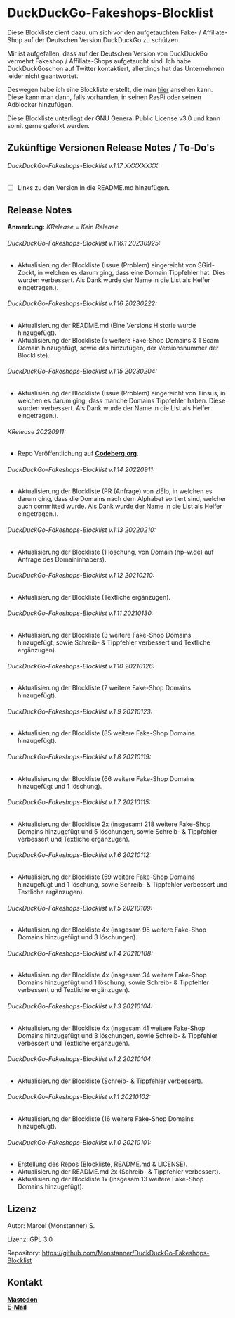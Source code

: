 # DuckDuckGo-Fakeshops-Blocklist
Diese Blockliste dient dazu, um sich vor den aufgetauchten Fake- / Affiliate-Shop auf der Deutschen Version DuckDuckGo zu schützen.

Mir ist aufgefallen, dass auf der Deutschen Version von DuckDuckGo vermehrt Fakeshop / Affiliate-Shops aufgetaucht sind. Ich habe DuckDuckGoschon auf Twitter kontaktiert, allerdings hat das Unternehmen leider nicht geantwortet.

Deswegen habe ich eine Blockliste erstellt, die man <a href="https://raw.githubusercontent.com/Monstanner/DuckDuckGo-Fakeshops-Blocklist/main/Blockliste">hier</A> ansehen kann. Diese kann man dann, falls vorhanden, in seinen RasPi oder seinen Adblocker hinzufügen.

Diese Blockliste unterliegt der GNU General Public License v3.0 und kann somit gerne geforkt werden.

## Zukünftige Versionen Release Notes / To-Do's

###### DuckDuckGo-Fakeshops-Blocklist v.1.17 XXXXXXXX

* [ ] Links zu den Version in die README.md hinzufügen.

## Release Notes
**Anmerkung:** *KRelease = Kein Release*

###### DuckDuckGo-Fakeshops-Blocklist v.1.16.1 20230925:

* Aktualisierung der Blockliste (Issue (Problem) eingereicht von SGirl-Zockt, in welchen es darum ging, dass eine Domain Tippfehler hat. Dies wurden verbessert. Als Dank wurde der Name in die List als Helfer eingetragen.).

###### DuckDuckGo-Fakeshops-Blocklist v.1.16 20230222:

* Aktualisierung der README.md (Eine Versions Historie wurde hinzugefügt).
* Aktualisierung der Blockliste (5 weitere Fake-Shop Domains & 1 Scam Domain hinzugefügt, sowie das hinzufügen, der Versionsnummer der Blockliste).

###### DuckDuckGo-Fakeshops-Blocklist v.1.15 20230204:

* Aktualisierung der Blockliste (Issue (Problem) eingereicht von Tinsus, in welchen es darum ging, dass manche Domains Tippfehler haben. Diese wurden verbessert. Als Dank wurde der Name in die List als Helfer eingetragen.).

###### KRelease 20220911:

* Repo Veröffentlichung auf <a href="https://codeberg.org/Monstanner/DuckDuckGo-Fakeshops-Blocklist"><strong>Codeberg.org</strong></a>.

###### DuckDuckGo-Fakeshops-Blocklist v.1.14 20220911:

* Aktualisierung der Blockliste (PR (Anfrage) von zlElo, in welchen es darum ging, dass die Domains nach dem Alphabet sortiert sind, welcher auch committed wurde. Als Dank wurde der Name in die List als Helfer eingetragen.).

###### DuckDuckGo-Fakeshops-Blocklist v.1.13 20220210:

* Aktualisierung der Blockliste (1 löschung, von Domain (hp-w.de) auf Anfrage des Domaininhabers).

###### DuckDuckGo-Fakeshops-Blocklist v.1.12 20210210:

* Aktualisierung der Blockliste (Textliche ergänzugen).

###### DuckDuckGo-Fakeshops-Blocklist v.1.11 20210130:

* Aktualisierung der Blockliste (3 weitere Fake-Shop Domains hinzugefügt, sowie Schreib- & Tippfehler verbessert und Textliche ergänzugen).

###### DuckDuckGo-Fakeshops-Blocklist v.1.10 20210126:

* Aktualisierung der Blockliste (7 weitere Fake-Shop Domains hinzugefügt).

###### DuckDuckGo-Fakeshops-Blocklist v.1.9 20210123:

* Aktualisierung der Blockliste (85 weitere Fake-Shop Domains hinzugefügt).

###### DuckDuckGo-Fakeshops-Blocklist v.1.8 20210119:

* Aktualisierung der Blockliste (66 weitere Fake-Shop Domains hinzugefügt und 1 löschung).

###### DuckDuckGo-Fakeshops-Blocklist v.1.7 20210115:

* Aktualisierung der Blockliste 2x (insgesamt 218 weitere Fake-Shop Domains hinzugefügt und 5 löschungen, sowie Schreib- & Tippfehler verbessert und Textliche ergänzugen).

###### DuckDuckGo-Fakeshops-Blocklist v.1.6 20210112:

* Aktualisierung der Blockliste (59 weitere Fake-Shop Domains hinzugefügt und 1 löschung, sowie Schreib- & Tippfehler verbessert und Textliche ergänzugen).

###### DuckDuckGo-Fakeshops-Blocklist v.1.5 20210109:

* Aktualisierung der Blockliste 4x (insgesam 95 weitere Fake-Shop Domains hinzugefügt und 3 löschungen).

###### DuckDuckGo-Fakeshops-Blocklist v.1.4 20210108:

* Aktualisierung der Blockliste 4x (insgesam 34 weitere Fake-Shop Domains hinzugefügt und 1 löschung, sowie Schreib- & Tippfehler verbessert und Textliche ergänzugen).

###### DuckDuckGo-Fakeshops-Blocklist v.1.3 20210104:

* Aktualisierung der Blockliste 4x (insgesam 41 weitere Fake-Shop Domains hinzugefügt und 3 löschungen, sowie Schreib- & Tippfehler verbessert und Textliche ergänzugen).

###### DuckDuckGo-Fakeshops-Blocklist v.1.2 20210104:

* Aktualisierung der Blockliste (Schreib- & Tippfehler verbessert).

###### DuckDuckGo-Fakeshops-Blocklist v.1.1 20210102:

* Aktualisierung der Blockliste (16 weitere Fake-Shop Domains hinzugefügt).

###### DuckDuckGo-Fakeshops-Blocklist v.1.0 20210101:

* Erstellung des Repos (Blockliste, README.md & LICENSE).
* Aktualisierung der README.md 2x (Schreib- & Tippfehler verbessert).
* Aktualisierung der Blockliste 1x (insgesam 13 weitere Fake-Shop Domains hinzugefügt).

## Lizenz

Autor: Marcel (Monstanner) S.

Lizenz: GPL 3.0

Repository: https://github.com/Monstanner/DuckDuckGo-Fakeshops-Blocklist

## Kontakt

<a href="https://mastodon.social/@monstanner"><strong>Mastodon</strong></a> <br>
<a href="mailto:monstanner@gmail.com"><strong>E-Mail</strong></a>
